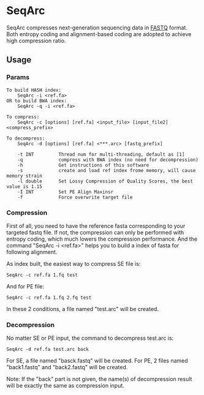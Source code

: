 # SeqArc
SeqArc compresses next-generation sequencing data in [FASTQ](http://en.wikipedia.org/wiki/Fastq) format. Both entropy coding and alignment-based coding are adopted to achieve high compression ratio.

				
## Usage

### Params

	To build HASH index:
		SeqArc -i <ref.fa>
	OR to build BWA index:
		SeqArc -q -i <ref.fa>

	To compress:
		SeqArc -c [options] [ref.fa] <input_file> [input_file2] <compress_prefix>

	To decompress:
		SeqArc -d [options] [ref.fa] <***.arc> [fastq_prefix]
	   
		-t INT         Thread num for multi-threading, default as [1]
		-q             compress with BWA index (no need for decompression)
		-h             Get instructions of this software
		-s             create and load ref index frome memory, will cause memory strain
		-l double      Set Lossy Compression of Quality Scores, the best value is 1.15
		-I INT         Set PE Align Maxinsr
		-f             Force overwrite target file

### Compression
First of all, you need to have the reference fasta corresponding to your targeted fastq file. If not, the compression can only be performed with entropy coding, which much lowers the compression performance. And the command "SeqArc -i <ref.fa>" helps you to build a index of fasta for following alignment.

As index built, the easiest way to compress SE file is:

	SeqArc -c ref.fa 1.fq test
		
And for PE file:
	
	SeqArc -c ref.fa 1.fq 2.fq test

In these 2 conditions, a file named "test.arc" will be created.

### Decompression
No matter SE or PE input, the command to decompress test.arc is:

	SeqArc -d ref.fa test.arc back

For SE, a file named "basck.fastq" will be created.
For PE, 2 files named "back1.fastq" and "back2.fastq" will be created.

Note: If the "back" part is not given, the name(s) of decompression result will be exactly the same as compression input. 
